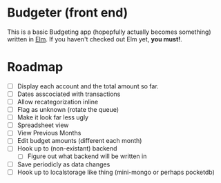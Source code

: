 # Budgeter (front end)

This is a basic Budgeting app (hopepfully actually becomes something) written in [Elm](elm-lang.org). If you haven't checked out Elm yet, **you must!**.

# Roadmap

- [ ] Display each account and the total amount so far.
- [ ] Dates asscociated with transactions
- [ ] Allow recategorization inline
- [ ] Flag as unknown (rotate the queue)
- [ ] Make it look far less ugly
- [ ] Spreadsheet view
- [ ] View Previous Months
- [ ] Edit budget amounts (different each month)
- [ ] Hook up to (non-existant) backend
  - [ ] Figure out what backend will be written in
- [ ] Save periodicly as data changes
- [ ] Hook up to localstorage like thing (mini-mongo or perhaps pocketdb)
